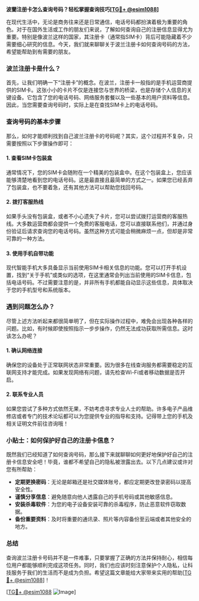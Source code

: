 **波蘭注册卡怎么查询号码？轻松掌握查询技巧[[TG💪+ @esim1088](https://t.me/s/esim1088)]**

在现代生活中，无论是商务往来还是日常通信，电话号码都扮演着极为重要的角色。对于在国外生活或工作的朋友们来说，了解如何查询自己的注册信息显得尤为重要。特别是像波兰这样的国家，其注册卡（通常指SIM卡）背后可能隐藏着不少需要细心研究的信息。今天，我们就来聊聊关于波兰注册卡如何查询号码的方法，希望能帮助到有需要的朋友。

### 波兰注册卡是什么？

首先，让我们明确一下“注册卡”的概念。在波兰，注册卡一般指的是手机运营商提供的SIM卡。这张小小的卡片不仅是连接您与世界的桥梁，也是存储个人信息的关键设备。它包含了您的电话号码、网络服务套餐以及一些基本的用户资料等信息。因此，当您需要查询号码时，实际上是在查找SIM卡上的电话号码。

### 查询号码的基本步骤

那么，如何才能顺利找到自己波兰注册卡的号码呢？其实，这个过程并不复杂，只需要按照以下步骤操作即可：

#### 1. 查看SIM卡包装盒

通常情况下，您的SIM卡会随附在一个精美的包装盒中。在这个包装盒上，您应该能够清楚地看到您的电话号码。这是最直接且最简单的方式之一。如果您已经丢弃了包装盒，也不要着急，还有其他方法可以帮助您找回号码。

#### 2. 拨打客服热线

如果手头没有包装盒，或者不小心遗失了卡片，您可以尝试拨打运营商的客服热线。大多数运营商都会提供一个免费的客服电话，您可以直接联系他们，并通过身份验证后请求查询您的电话号码。虽然这种方式可能会稍微麻烦一点，但却是非常可靠的一种方法。

#### 3. 使用手机自带功能

现代智能手机大多具备显示当前使用SIM卡相关信息的功能。您可以打开手机设置，找到“关于手机”或类似的选项，在这里通常会列出当前使用的SIM卡信息，包括电话号码。不过需要注意的是，并非所有手机都能自动显示这些信息，具体取决于您的手机型号和系统版本。

### 遇到问题怎么办？

尽管上述方法听起来都很简单明了，但在实际操作过程中，难免会出现各种各样的问题。比如，有时候即使按照指示一步步操作，仍然无法成功获取所需信息。这时该怎么办呢？

#### 1. 确认网络连接

确保您的设备处于正常联网状态非常重要。因为很多在线查询服务都需要稳定的互联网支持才能完成。如果发现网络有问题，请先检查Wi-Fi或者移动数据是否开启。

#### 2. 联系专业人员

如果您尝试了多种方式依然无果，不妨考虑寻求专业人士的帮助。许多电子产品维修店或者专门的技术论坛都可以为您提供专业的指导和支持。记得带上您的手机及相关证明文件前往咨询哦！

### 小贴士：如何保护好自己的注册卡信息？

既然我们已经知道了如何查询号码，那么接下来就聊聊如何更好地保护好自己的注册卡信息安全吧！毕竟，谁都不希望自己的隐私被泄露出去。以下几点建议或许对您有所帮助：

- **定期更换密码**：无论是邮箱还是社交媒体账号，都应定期更改登录密码以提高安全性。
- **谨慎分享信息**：避免随意向他人透露自己的手机号码或其他敏感信息。
- **安装杀毒软件**：为您的电子设备安装可靠的杀毒程序，防止恶意软件窃取数据。
- **备份重要资料**：及时将重要的通讯录、照片等内容备份至云端或者其他安全的地方。

### 总结

查询波兰注册卡号码并不是一件难事，只要掌握了正确的方法并保持耐心，相信每位用户都能够顺利完成这项任务。同时，我们也应该时刻注意保护个人隐私，让科技服务于我们的生活而不是成为负担。希望这篇文章能给大家带来实用的帮助[[TG💪+ @esim1088](https://t.me/s/esim1088)]！

[[TG💪+ @esim1088](https://t.me/s/esim1088) ![Image](https://i.postimg.cc/4NQfJmqS/Snipaste-2025-05-13-00-14-12.png)]
